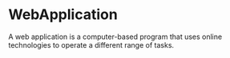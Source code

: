 # WebApplication
A web application is a computer-based program that uses online technologies to operate a different range of tasks.
